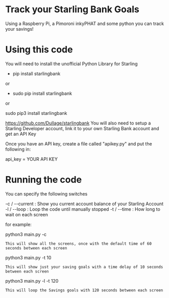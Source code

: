 # Track your Starling Bank Goals
Using a Raspberry Pi, a Pimoroni inkyPHAT and some python you can track your savings!

# Using this code
You will need to install the unofficial Python Library for Starling

* pip install starlingbank

or

* sudo pip install starlingbank

or

sudo pip3 install starlingbank


https://github.com/Dullage/starlingbank
You will also need to setup a Starling Developer account, link it to your own Starling Bank account and get an API Key

Once you have an API key, create a file called "apikey.py" and put the following in:

api_key = YOUR API KEY

# Running the code
You can specify the following switches

-c / --current : Show you current account balance of your Starling Account
-l / --loop : Loop the code until manually stopped
-t / --time : How long to wait on each screen

for example:

python3 main.py -c

	This will show all the screens, once with the default time of 60 seconds between each screen

python3 main.py -t 10

	This will show just your saving goals with a time delay of 10 seconds between each screen

python3 main.py -l -t 120

	This will loop the Savings goals with 120 seconds between each screen


